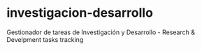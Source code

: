# investigacion-desarrollo
Gestionador de tareas de Investigación y Desarrollo - Research &amp; Develpment tasks tracking
